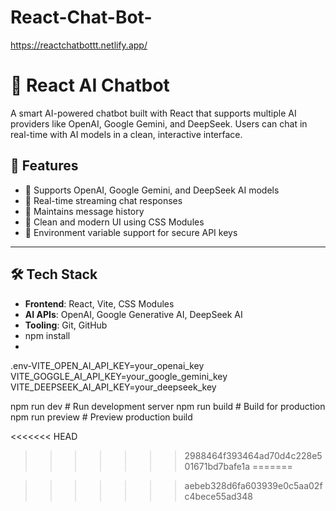 # React-Chat-Bot-
https://reactchatbottt.netlify.app/

# 🤖 React AI Chatbot

A smart AI-powered chatbot built with React that supports multiple AI providers like OpenAI, Google Gemini, and DeepSeek. Users can chat in real-time with AI models in a clean, interactive interface.

## 🚀 Features

- 🔄 Supports OpenAI, Google Gemini, and DeepSeek AI models
- 💬 Real-time streaming chat responses
- 📜 Maintains message history
- 🧼 Clean and modern UI using CSS Modules
- 🔐 Environment variable support for secure API keys

---

## 🛠️ Tech Stack

- **Frontend**: React, Vite, CSS Modules
- **AI APIs**: OpenAI, Google Generative AI, DeepSeek AI
- **Tooling**: Git, GitHub
- npm install
- 
.env-VITE_OPEN_AI_API_KEY=your_openai_key
VITE_GOGGLE_AI_API_KEY=your_google_gemini_key
VITE_DEEPSEEK_AI_API_KEY=your_deepseek_key


npm run dev      # Run development server
npm run build    # Build for production
npm run preview  # Preview production build

<<<<<<< HEAD
>>>>>>> 2988464f393464ad70d4c228e501671bd7bafe1a
=======

>>>>>>> aebeb328d6fa603939e0c5aa02fc4bece55ad348
